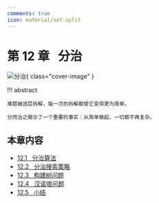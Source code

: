 ```yaml
---
comments: true
icon: material/set-split
---
```


# 第 12 章 &nbsp; 分治

<div class="center-table" markdown>

![分治](../assets/covers/chapter_divide_and_conquer.jpg){ class="cover-image" }

</div>

!!! abstract

    难题被逐层拆解，每一次的拆解都使它变得更为简单。
    
    分而治之揭示了一个重要的事实：从简单做起，一切都不再复杂。

## 本章内容

- [12.1 &nbsp; 分治算法](https://www.hello-algo.com/chapter_divide_and_conquer/divide_and_conquer/)
- [12.2 &nbsp; 分治搜索策略](https://www.hello-algo.com/chapter_divide_and_conquer/binary_search_recur/)
- [12.3 &nbsp; 构建树问题](https://www.hello-algo.com/chapter_divide_and_conquer/build_binary_tree_problem/)
- [12.4 &nbsp; 汉诺塔问题](https://www.hello-algo.com/chapter_divide_and_conquer/hanota_problem/)
- [12.5 &nbsp; 小结](https://www.hello-algo.com/chapter_divide_and_conquer/summary/)
